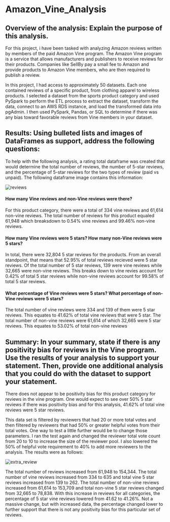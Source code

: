 # Amazon_Vine_Analysis

## Overview of the analysis: Explain the purpose of this analysis.

For this project, i have been tasked with analyzing Amazon reviews written by members of the paid Amazon Vine program. The Amazon Vine program is a service that allows manufacturers and publishers to receive reviews for their products. Companies like SellBy pay a small fee to Amazon and provide products to Amazon Vine members, who are then required to publish a review.

In this project, I had access to approximately 50 datasets. Each one contained reviews of a specific product, from clothing apparel to wireless products. I selected a dataset from the sports product category and used PySpark to perform the ETL process to extract the dataset, transform the data, connect to an AWS RDS instance, and load the transformed data into pgAdmin. I then used PySpark, Pandas, or SQL to determine if there was any bias toward favorable reviews from Vine members in your dataset.

## Results: Using bulleted lists and images of DataFrames as support, address the following questions:

To help with the following analysis, a rating total dataframe was created that would determine the total number of reviews, the number of 5-star reviews, and the percentage of 5-star reviews for the two types of review (paid vs unpaid).  The following dataframe image contains this information:

![reviews](https://user-images.githubusercontent.com/107599510/197059791-4bd716ca-0ba1-4cbf-b082-a4a22e2fbcb6.png)

#### How many Vine reviews and non-Vine reviews were there?

For this product category, there were a total of 334 vine reviews and 61,614 non-vine reviews.  The total number of reviews for this product equaled 61,948 which breaksdown to 0.54% vine reviews and 99.46% non-vine reviews.  

#### How many Vine reviews were 5 stars? How many non-Vine reviews were 5 stars?

In total, there were 32,804 5 star reviews for the products.   From an overall standpoint, that means that 52.95% of total reviews recieved were 5 star reviews. Of the total number of 5 star reviews, 139 were vine reviews while 32,665 were non-vine reviews. This breaks down to vine revies account for 0.42% of total 5 star reviews while non-vine reviews account for 99.58% of total 5 star reviews.

#### What percentage of Vine reviews were 5 stars? What percentage of non-Vine reviews were 5 stars?

The total number of vine reviews were 334 and 139 of them were 5 star reviews.  This equates to 41.62% of total vine reviews that were 5 star.  The total number of non-vine reviews were 61,614 of which 32,665 were 5 star reviews.  This equates to 53.02% of total non-vine reviews

## Summary: In your summary, state if there is any positivity bias for reviews in the Vine program. Use the results of your analysis to support your statement. Then, provide one additional analysis that you could do with the dataset to support your statement.

There does not appear to be positivity bias for this product category for reviews in the vine program.  One would expect to see over 50% 5 star reviews if there was positivity bias and for this analysis, 41.62% of total vine reviews were 5 star reviews.

This data set is filtered by reviewers that had 20 or more total votes and then filtered by reviewers that had 50% or greater helpful votes from their total votes.   One way to test a little further would be to change those parameters.  I ran the test again and changed the reviewer total vote count from 20 to 10 to increase the size of the reviewer pool.  I also lowered the 50% of helpful vote requirement to 40% to add more reviewers to the analysis.  The results were as follows:

![extra_review](https://user-images.githubusercontent.com/107599510/197073281-4a1aec8a-092f-4c8a-98da-a2e0cff3dc01.png)

The total number of reviews increased from 61,948 to 154,344.  The total number of vine reviews increased from 334 to 635 and total vine 5 star reviews increased from 139 to 262.  The total number of non-vine reviews increased from 61,614 to 153,709 and total non-vine 5 star reviews changed from 32,665 to 78,838.  With this increase in reviews for all categories, the percentage of 5 star vine reviews lowered from 41.62 to 41.26%.  Not a massive change, but with increased data, the percentage changed lower to further support that there is not any positivity bias for this particular set of reviews.
